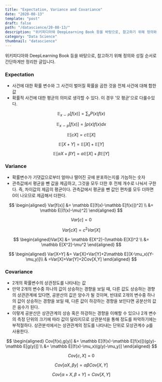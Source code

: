 ```yaml
---
title: "Expectation, Variance and Covariance"
date: "2020-08-13"
template: "post"
draft: false
path: "/datascience/20-08-13/"
description: "위키피디아와 DeepLearning Book 등을 바탕으로, 참고하기 위해 정의와 성질 순서로 간단하게만 정리한 글입니다.사건에 대한 확률 변수와 그 사건이 벌어질 확률을 곱한 것을 전체 사건에 대해 합한 값 - 확률적 사건에 대한 평균의 의미로 생각할 수 있다. 이 경우 '모 평균'으로 다룰 수 있다."
category: "Data Science"
thumbnail: "datascience"
---
```


위키피디아와 DeepLearning Book 등을 바탕으로, 참고하기 위해 정의와 성질 순서로 간단하게만 정리한 글입니다.

### Expectation

- 사건에 대한 확률 변수와 그 사건이 벌어질 확률을 곱한 것을 전체 사건에 대해 합한 값
- 확률적 사건에 대한 평균의 의미로 생각할 수 있다. 이 경우 '모 평균'으로 다룰수있다.


$$
\mathbb E_{x \backsim P}[f(x)] = \sum_x P(x)f(x)
$$

$$
\mathbb E_{x \backsim p}[f(x)] = \int p(x)f(x)dx
$$


$$
\mathbb E[cX] = c\mathbb E[X] 
$$

$$
\mathbb E[X+Y] = \mathbb E[X] + \mathbb E[Y]  
$$

$$
\mathbb E[\alpha X+ \beta Y] = \alpha\mathbb E[X] + \beta\mathbb E[Y] 
$$

### Variance

- 확률변수가 기댓값으로부터 얼마나 떨어진 곳에 분포하는지를 가늠하는 숫자
- 관측값에서 평균을 뺀 값을 제곱하고, 그것을 모두 더한 후 전체 개수로 나눠서 구한다. 즉, 차이값의 제곱의 평균이다. 관측값에서 평균을 뺀 값인 편차를 모두 더하면 0이 나오므로 제곱해서 더한다.


$$
\begin{aligned}
Var[f(x)] 
&= \mathbb E[(f(x)-\mathbb E[f(x)])^2] \\
&= \mathbb E[(f(x)-\mu)^2]
\end{aligned}
$$

$$
Var[c] = 0
$$

$$
Var[cX]=c^2Var[X]
$$

$$
\begin{aligned}Var[X] 
&= \mathbb E[X^2]-(\mathbb E[X])^2 \\ 
&= \mathbb E[X^2]-\mu^2
\end{aligned}
$$

$$
\begin{aligned}
Var[X+Y] 
&= Var[X]+Var[Y]+2\mathbb E[(X-\mu_x)(Y-\mu_y)]\\
& =Var[X]+Var[Y]+2Cov[X,Y]
\end{aligned}
$$

### Covariance

- 2개의 확률변수의 상관정도를 나타내는 값
- 만약 2개의 변수중 하나의 값이 상승하는 경향을 보일 때, 다른 값도 상승하는 경향의 상관관계에 있다면, 공분산의 값은 양수가 될 것이며, 반대로 2개의 변수중 하나의 값이 상승하는 경향을 보일 때, 다른 값이 하강하는 경향을 보인다면 공분산의 값은 음수가 된다. 
- 이렇게 공분산은 상관관계의 상승 혹은 하강하는 경향을 이해할 수 있으나 2개 변수의 측정 단위의 크기에 따라 값이 달라지므로 상관분석을 통해 정도를 파악하기에는 부적절하다. 상관분석에서는 상관관계의 정도를 나타내는 단위로 모상관계수 ρ를 사용한다.


$$
\begin{aligned}
Cov[f(x),g(y)] 
&= \mathbb E[(f(x)-\mathbb E[f(x)])(g(y)-\mathbb E[g(y)]] \\
&= \mathbb E[(f(x)-\mu_x)(g(y)-\mu_y)] 
\end{aligned}
$$

$$
Cov[c,X] = 0
$$

$$
Cov[\alpha X, \beta y] = \alpha \beta Cov[X,Y]
$$

$$
Cov[\alpha+X,\beta+Y] = Cov[X,Y]
$$